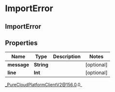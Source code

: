 # ImportError

## ImportError

## Properties

|Name | Type | Description | Notes|
|------------ | ------------- | ------------- | -------------|
| **message** | **String** |  | [optional] |
| **line** | **Int** |  | [optional] |



_PureCloudPlatformClientV2@156.0.0_
